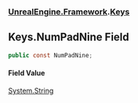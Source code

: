 ### [UnrealEngine.Framework](./UnrealEngine-Framework.md 'UnrealEngine.Framework').[Keys](./UnrealEngine-Framework-Keys.md 'UnrealEngine.Framework.Keys')
## Keys.NumPadNine Field
  
```csharp
public const NumPadNine;
```
#### Field Value
[System.String](https://docs.microsoft.com/en-us/dotnet/api/System.String 'System.String')  
